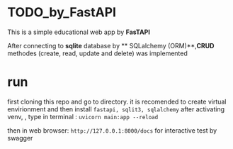 # TODO_by_FastAPI

This is a simple educational web app by **FasTAPI**

After connecting to **sqlite** database by ** SQLalchemy (ORM)**,**CRUD** methodes (create, read, update and delete) was implemented



# run
first cloning this repo and go to directory.
it is recomended to create virtual envirionment and then install `fastapi, sqlit3, sqlalchemy`
after activating venv, , type in terminal :
`uvicorn main:app --reload`

then in web browser:
`http://127.0.0.1:8000/docs` for interactive test by swagger

